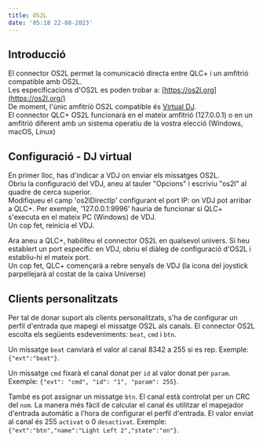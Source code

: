 ```yaml
---
title: OS2L
date: '05:18 22-08-2023'
---
```


Introducció
------------

El connector OS2L permet la comunicació directa entre QLC+ i un amfitrió compatible amb OS2L.  
Les especificacions d'OS2L es poden trobar a: [https://os2l.org](https://os2l.org/)  
De moment, l'únic amfitrió OS2L compatible és [Virtual DJ](https://www.virtualdj.com/).  
El connector QLC+ OS2L funcionarà en el mateix amfitrió (127.0.0.1) o en un amfitrió diferent amb un sistema operatiu de la vostra elecció (Windows, macOS, Linux)

Configuració - DJ virtual
--------------------------

En primer lloc, has d'indicar a VDJ on enviar els missatges OS2L.  
Obriu la configuració del VDJ, aneu al tauler "Opcions" i escriviu "os2l" al quadre de cerca superior.  
Modifiqueu el camp 'os2lDirectIp' configurant el port IP: on VDJ pot arribar a QLC+. Per exemple, '127.0.0.1:9996' hauria de funcionar si QLC+ s'executa en el mateix PC (Windows) de VDJ.  
Un cop fet, reinicia el VDJ.

Ara aneu a QLC+, habiliteu el connector OS2L en qualsevol univers. Si heu establert un port específic en VDJ, obriu el diàleg de configuració d'OS2L i establiu-hi el mateix port.  
Un cop fet, QLC+ començarà a rebre senyals de VDJ (la icona del joystick parpellejarà al costat de la caixa Universe)

Clients personalitzats
--------------

Per tal de donar suport als clients personalitzats, s'ha de configurar un perfil d'entrada que mapegi el missatge OS2L als canals. El connector OS2L escolta els següents esdeveniments: `beat`, `cmd` i `btn`.

Un missatge `beat` canviarà el valor al canal 8342 a 255 si es rep. Exemple: `{"evt":"beat"}`.

Un missatge `cmd` fixarà el canal donat per `id` al valor donat per `param`. Exemple: `{"evt": "cmd", "id": "1", "param": 255}`.

També es pot assignar un missatge `btn`. El canal està controlat per un CRC del `nom`. La manera més fàcil de calcular el canal és utilitzar el mapejador d'entrada automàtic a l'hora de configurar el perfil d'entrada. El valor enviat al canal és 255 `activat` o 0 `desactivat`. Exemple: `{"evt":"btn","name":"Light Left 2","state":"on"}`.

